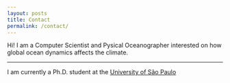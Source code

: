 ```yaml
---
layout: posts
title: Contact
permalink: /contact/
---
```


Hi! I am a Computer Scientist and Pysical Oceanographer interested on how global ocean dynamics affects the climate.

---

I am currently a Ph.D. student at the [University of São Paulo](https://www5.usp.br/)

